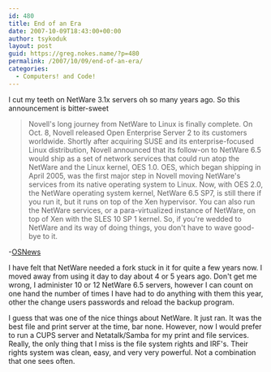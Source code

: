 ```yaml
---
id: 480
title: End of an Era
date: 2007-10-09T18:43:00+00:00
author: tsykoduk
layout: post
guid: https://greg.nokes.name/?p=480
permalink: /2007/10/09/end-of-an-era/
categories:
  - Computers! and Code!
---
```

<p>I cut my teeth on NetWare 3.1x servers oh so many years ago. So this announcement is bitter-sweet</p>
<!--more-->

<blockquote>Novell's long journey from NetWare to Linux is finally complete. On Oct. 8, Novell released Open Enterprise Server 2 to its customers worldwide. Shortly after acquiring <span class="caps">SUSE</span> and its enterprise-focused Linux distribution, Novell announced that its follow-on to NetWare 6.5 would ship as a set of network services that could run atop the NetWare and the Linux kernel, <span class="caps">OES 1</span>.0. <span class="caps">OES</span>, which began shipping in April 2005, was the first major step in Novell moving NetWare's services from its native operating system to Linux. Now, with <span class="caps">OES 2</span>.0, the NetWare operating system kernel, NetWare 6.5 <span class="caps">SP7</span>, is still there if you run it, but it runs on top of the Xen hypervisor. You can also run the NetWare services, or a para-virtualized instance of NetWare, on top of Xen with the <span class="caps">SLES 10 SP 1</span> kernel. So, if you're wedded to NetWare and its way of doing things, you don't have to wave good-bye to it.</blockquote>

<p>-<a href="http://www.osnews.com/story.php/18746/Good-Bye-NetWare-Hello-Linux-Novell-Open-Enterprise-2.0/">OSNews</a></p>


<p>I have felt that NetWare needed a fork stuck in it for quite a few years now. I moved away from using it day to day about 4 or 5 years ago. Don't get me wrong, I administer 10 or 12 NetWare 6.5 servers, however I can count on one hand the number of times I have had to do anything with them this year, other the change users passwords and reload the backup program.</p>


<p>I guess that was one of the nice things about NetWare. It just ran. It was the best file and print server at the time, bar none. However, now I would prefer to run a <span class="caps">CUPS</span> server and Netatalk/Samba for my print and file services. Really, the only thing that I miss is the file system rights and <span class="caps">IRF</span>'s. Their rights system was clean, easy, and very very powerful. Not a combination that one sees often.</p>